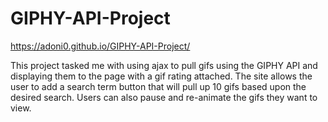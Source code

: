 # GIPHY-API-Project
https://adoni0.github.io/GIPHY-API-Project/

This project tasked me with using ajax to pull gifs using the GIPHY API and displaying them to the page with a gif rating attached. The site allows the user to add a search term button that will pull up 10 gifs based upon the desired search. Users can also pause and re-animate the gifs they want to view.
